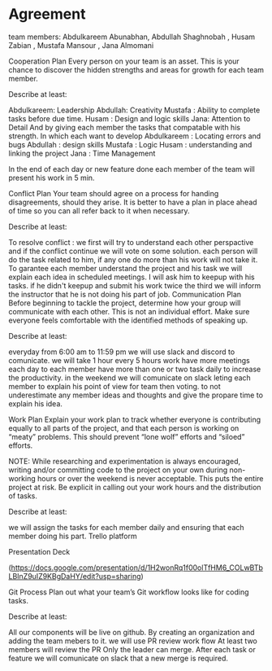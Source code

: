 # Agreement

team members: Abdulkareem Abunabhan, Abdullah Shaghnobah , Husam Zabian , Mustafa Mansour , Jana Almomani

Cooperation Plan
Every person on your team is an asset. This is your chance to discover the hidden strengths and areas for growth for each team member.

Describe at least:

Abdulkareem: Leadership
Abdullah: Creativity 
Mustafa : Ability to complete tasks before due time.
Husam : Design and logic skills 
Jana: Attention to Detail
And by giving each member the tasks that compatable with his strength.
In which each want to develop
Abdulkareem : Locating errors and bugs
Abdullah : design skills
Mustafa : Logic 
Husam : understanding and linking the project 
Jana : Time Management

In the end of each day or new feature done each member of the team will present his work in 5 min.

Conflict Plan
Your team should agree on a process for handing disagreements, should they arise. It is better to have a plan in place ahead of time so you can all refer back to it when necessary.

Describe at least:

To resolve conflict : we first will try to understand each other perspactive and if the conflict continue we will vote on some solution.
each person will do the task related to him, if any one do more than his work will not take it.
To garantee each member understand the project and his task we will explain each idea in scheduled meetings.
I will ask him to keepup with his tasks.
if he didn't keepup and submit his work twice the third we will inform the instructor that he is not doing his part of job.
Communication Plan
Before beginning to tackle the project, determine how your group will communicate with each other. This is not an individual effort. Make sure everyone feels comfortable with the identified methods of speaking up.

Describe at least:

everyday from 6:00 am to 11:59 pm
we will use slack and discord to comunicate.
we will take 1 hour every 5 hours work
have more meetings each day to each member have more than one or two task daily to increase the productivity.
in the weekend we will comunicate on slack
leting each member to explain his point of view for team then voting.
to not underestimate any member ideas and thoughts and give the propare time to explain his idea.

Work Plan
Explain your work plan to track whether everyone is contributing equally to all parts of the project, and that each person is working on “meaty” problems. This should prevent “lone wolf” efforts and “siloed” efforts.

NOTE: While researching and experimentation is always encouraged, writing and/or committing code to the project on your own during non-working hours or over the weekend is never acceptable. This puts the entire project at risk. Be explicit in calling out your work hours and the distribution of tasks.

Describe at least:

we will assign the tasks for each member daily and ensuring that each member doing his part.
Trello platform 

Presentation Deck

(https://docs.google.com/presentation/d/1H2wonRq1f00olTfHM6_COLwBTbLBInZ9uIZ9KBgDaHY/edit?usp=sharing)



Git Process
Plan out what your team’s Git workflow looks like for coding tasks.

Describe at least:

All our components will be live on github.
By creating an organization and adding the team mebers to it.
we will use PR review work flow
At least two members will review the PR
Only the leader can merge.
After each task or feature
we will comunicate on slack that a new merge is required.
